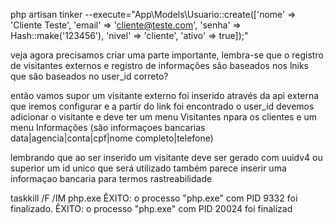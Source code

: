 php artisan tinker --execute="App\Models\Usuario::create(['nome' => 'Cliente Teste', 'email' => 'cliente@teste.com', 'senha' => Hash::make('123456'), 'nivel' => 'cliente', 'ativo' => true]);"




veja agora precisamos criar uma parte importante, lembra-se que   o registro de visitantes externos e registro de informações são baseados nos lniks que são baseados no user_id correto?

então vamos supor um visitante externo foi inserido através da api externa que iremos configurar e a partir do link foi encontrado o user_id devemos adicionar o visitante e deve ter um menu Visitantes npara os clientes e um menu Informações (são informaçoes bancarias data|agencia|conta|cpf|nome completo|telefone)

lembrando que ao ser inserido um visitante deve ser gerado com uuidv4 ou superior um id unico que será utilizado também parece inserir uma informaçao bancaria para termos rastreabilidade 

 taskkill /F /IM php.exe
ÊXITO: o processo "php.exe" com PID 9332 foi finalizado.
ÊXITO: o processo "php.exe" com PID 20024 foi finalizad